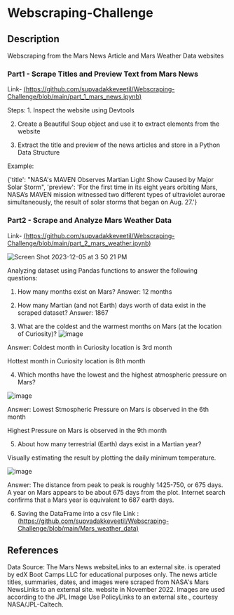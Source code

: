 # Webscraping-Challenge
## Description
Webscraping from the Mars News Article and Mars Weather Data websites

### Part1 - Scrape Titles and Preview Text from Mars News 

Link-
[(https://github.com/supvadakkeveetil/Webscraping-Challenge/blob/main/part_1_mars_news.ipynb)](https://github.com/supvadakkeveetil/Webscraping-Challenge/blob/main/part_1_mars_news.ipynb)

Steps: 1. Inspect the website using Devtools

2. Create a Beautiful Soup object and use it to extract elements from the website
   
3. Extract the title and preview of the news articles and store in a Python Data Structure

Example:

{'title': "NASA's MAVEN Observes Martian Light Show Caused by Major Solar Storm",
  'preview': 'For the first time in its eight years orbiting Mars, NASA’s MAVEN mission witnessed two different types of ultraviolet aurorae simultaneously, the result of solar storms that began on Aug. 27.'}
  
  ### Part2 - Scrape and Analyze Mars Weather Data

Link-
[(https://github.com/supvadakkeveetil/Webscraping-Challenge/blob/main/part_2_mars_weather.ipynb)](https://github.com/supvadakkeveetil/Webscraping-Challenge/blob/main/part_2_mars_weather.ipynb)

![Screen Shot 2023-12-05 at 3 50 21 PM](https://github.com/supvadakkeveetil/Webscraping-Challenge/assets/144635564/cdcb591f-b183-4737-9720-50f4343425b7)

Analyzing dataset using Pandas functions to answer the following questions:

1. How many months exist on Mars?
Answer: 12 months

2. How many Martian (and not Earth) days worth of data exist in the scraped dataset?
Answer: 1867

3. What are the coldest and the warmest months on Mars (at the location of Curiosity)? 
![image](https://github.com/supvadakkeveetil/Webscraping-Challenge/assets/144635564/c6c136bb-21ec-4730-9330-e2c1dfa383a6)

Answer: Coldest month in Curiosity location is 3rd month

Hottest month in Curiosity location is 8th month

4. Which months have the lowest and the highest atmospheric pressure on Mars? 

![image](https://github.com/supvadakkeveetil/Webscraping-Challenge/assets/144635564/2dcbd2f5-f0e0-4802-8126-392d16308e7c)

Answer: Lowest Stmospheric Pressure on Mars is observed in the 6th month

Highest Pressure on Mars is observed in the 9th month

5. About how many terrestrial (Earth) days exist in a Martian year?
   
Visually estimating the result by plotting the daily minimum temperature.

![image](https://github.com/supvadakkeveetil/Webscraping-Challenge/assets/144635564/523f9b59-4223-4122-9295-edcdc74e8045)

Answer: The distance from peak to peak is roughly 1425-750, or 675 days. A year on Mars appears to be about 675 days from the plot. Internet search confirms that a Mars year is equivalent to 687 earth days.

6. Saving the DataFrame into a csv file
Link : 
   [(https://github.com/supvadakkeveetil/Webscraping-Challenge/blob/main/Mars_weather_data)](https://github.com/supvadakkeveetil/Webscraping-Challenge/blob/main/Mars_weather_data)
   
## References
Data Source: The Mars News websiteLinks to an external site. is operated by edX Boot Camps LLC for educational purposes only. The news article titles, summaries, dates, and images were scraped from NASA's Mars NewsLinks to an external site. website in November 2022. Images are used according to the JPL Image Use PolicyLinks to an external site., courtesy NASA/JPL-Caltech.
